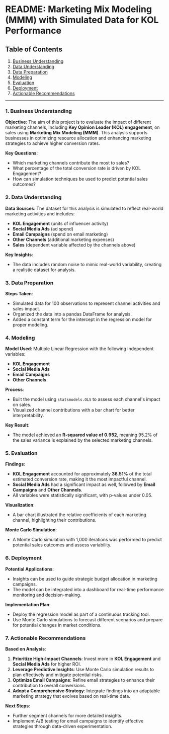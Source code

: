 # README: Marketing Mix Modeling (MMM) with Simulated Data for KOL Performance

## Table of Contents
1. [Business Understanding](#business-understanding)
2. [Data Understanding](#data-understanding)
3. [Data Preparation](#data-preparation)
4. [Modeling](#modeling)
5. [Evaluation](#evaluation)
6. [Deployment](#deployment)
7. [Actionable Recommendations](#actionable-recommendations)

---

### 1. Business Understanding
**Objective**: The aim of this project is to evaluate the impact of different marketing channels, including **Key Opinion Leader (KOL) engagement**, on sales using **Marketing Mix Modeling (MMM)**. This analysis supports businesses in optimizing resource allocation and enhancing marketing strategies to achieve higher conversion rates.

**Key Questions**:
- Which marketing channels contribute the most to sales?
- What percentage of the total conversion rate is driven by KOL Engagement?
- How can simulation techniques be used to predict potential sales outcomes?

### 2. Data Understanding
**Data Sources**: The dataset for this analysis is simulated to reflect real-world marketing activities and includes:
- **KOL Engagement** (units of influencer activity)
- **Social Media Ads** (ad spend)
- **Email Campaigns** (spend on email marketing)
- **Other Channels** (additional marketing expenses)
- **Sales** (dependent variable affected by the channels above)

**Key Insights**:
- The data includes random noise to mimic real-world variability, creating a realistic dataset for analysis.

### 3. Data Preparation
**Steps Taken**:
- Simulated data for 100 observations to represent channel activities and sales impact.
- Organized the data into a pandas DataFrame for analysis.
- Added a constant term for the intercept in the regression model for proper modeling.

### 4. Modeling
**Model Used**: Multiple Linear Regression with the following independent variables:
- **KOL Engagement**
- **Social Media Ads**
- **Email Campaigns**
- **Other Channels**

**Process**:
- Built the model using `statsmodels.OLS` to assess each channel's impact on sales.
- Visualized channel contributions with a bar chart for better interpretability.

**Key Result**:
- The model achieved an **R-squared value of 0.952**, meaning 95.2% of the sales variance is explained by the selected marketing channels.

### 5. Evaluation
**Findings**:
- **KOL Engagement** accounted for approximately **36.51%** of the total estimated conversion rate, making it the most impactful channel.
- **Social Media Ads** had a significant impact as well, followed by **Email Campaigns** and **Other Channels**.
- All variables were statistically significant, with p-values under 0.05.

**Visualization**:
- A bar chart illustrated the relative coefficients of each marketing channel, highlighting their contributions.

**Monte Carlo Simulation**:
- A Monte Carlo simulation with 1,000 iterations was performed to predict potential sales outcomes and assess variability.

### 6. Deployment
**Potential Applications**:
- Insights can be used to guide strategic budget allocation in marketing campaigns.
- The model can be integrated into a dashboard for real-time performance monitoring and decision-making.

**Implementation Plan**:
- Deploy the regression model as part of a continuous tracking tool.
- Use Monte Carlo simulations to forecast different scenarios and prepare for potential changes in market conditions.

### 7. Actionable Recommendations
**Based on Analysis**:
1. **Prioritize High-Impact Channels**: Invest more in **KOL Engagement** and **Social Media Ads** for higher ROI.
2. **Leverage Predictive Insights**: Use Monte Carlo simulation results to plan effectively and mitigate potential risks.
3. **Optimize Email Campaigns**: Refine email strategies to enhance their contribution to overall conversions.
4. **Adopt a Comprehensive Strategy**: Integrate findings into an adaptable marketing strategy that evolves based on real-time data.

**Next Steps**:
- Further segment channels for more detailed insights.
- Implement A/B testing for email campaigns to identify effective strategies through data-driven experimentation.


